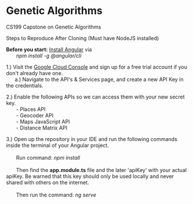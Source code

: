 # Genetic Algorithms
CS199 Capstone on Genetic Algorithms

Steps to Reproduce After Cloning (Must have NodeJS installed)

__Before you start:__ [Install Angular](https://angular.io/guide/setup-local) via  <br />
&nbsp;&nbsp;&nbsp;&nbsp;&nbsp;&nbsp; *npm install -g @angular/cli*

1.) Visit the [Google Cloud Console](https://console.cloud.google.com/) and sign up for a free trial account if you don't already have one. <br />
&nbsp;&nbsp;&nbsp;&nbsp;&nbsp;&nbsp;a.) Navigate to the API's & Services page, and create a new API Key in the credentials.<br />

2.) Enable the following APIs so we can access them with your new secret key.<br />
&nbsp;&nbsp;&nbsp;&nbsp;&nbsp;&nbsp; - Places API<br />
&nbsp;&nbsp;&nbsp;&nbsp;&nbsp;&nbsp; - Geocoder API<br />
&nbsp;&nbsp;&nbsp;&nbsp;&nbsp;&nbsp; - Maps JavaScript API<br />
&nbsp;&nbsp;&nbsp;&nbsp;&nbsp;&nbsp; - Distance Matrix API<br />

3.) Open up the repository in your IDE and run the following commands inside the terminal of your Angular project.<br /><br />
&nbsp;&nbsp;&nbsp;&nbsp;&nbsp;&nbsp; Run command: *npm install*<br /><br />
&nbsp;&nbsp;&nbsp;&nbsp;&nbsp;&nbsp; Then find the **app.module.ts** file and the later 'apiKey' with your actual apiKey. Be warned that this key should only be used locally and never shared with others on the internet. <br /><br />
&nbsp;&nbsp;&nbsp;&nbsp;&nbsp;&nbsp; Then run the command: *ng serve*<br />


